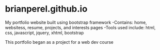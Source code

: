 # brianperel.github.io 

My portfolio website built using bootstrap framework 
-Contains: home, websitess, resume, projects, and interests pages 
-Tools used include: html, css, javascript, jquery, xhtml, bootstrap 

This portfolio began as a project for a web dev course

